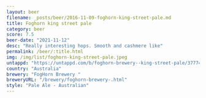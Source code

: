 ```yaml
---
layout: beer
filename: _posts/beer/2016-11-09-foghorn-king-street-pale.md
title: Foghorn king street pale
category: beer
score: 7.5
beer-date: "2021-11-12"
desc: "Really interesting hops. Smooth and cashmere like"
permalink: /beer/:title.html
img: /img/list/foghorn-king-street-pale.jpeg
untappd: "https://untappd.com/b/foghorn-brewery--king-street-pale/3777438"
country: "Australia"
brewery: "FogHorn Brewery "
breweryURL: "/brewery/foghorn-brewery-.html"
style: "Pale Ale - Australian"
---
```

